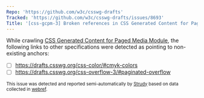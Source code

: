 ```yaml
---
Repo: 'https://github.com/w3c/csswg-drafts'
Tracked: 'https://github.com/w3c/csswg-drafts/issues/8693'
Title: '[css-gcpm-3] Broken references in CSS Generated Content for Paged Media Module'
---
```


While crawling [CSS Generated Content for Paged Media Module](https://drafts.csswg.org/css-gcpm-3/), the following links to other specifications were detected as pointing to non-existing anchors:
* [ ] https://drafts.csswg.org/css-color/#cmyk-colors
* [ ] https://drafts.csswg.org/css-overflow-3/#paginated-overflow

<sub>This issue was detected and reported semi-automatically by [Strudy](https://github.com/w3c/strudy/) based on data collected in [webref](https://github.com/w3c/webref/).</sub>
